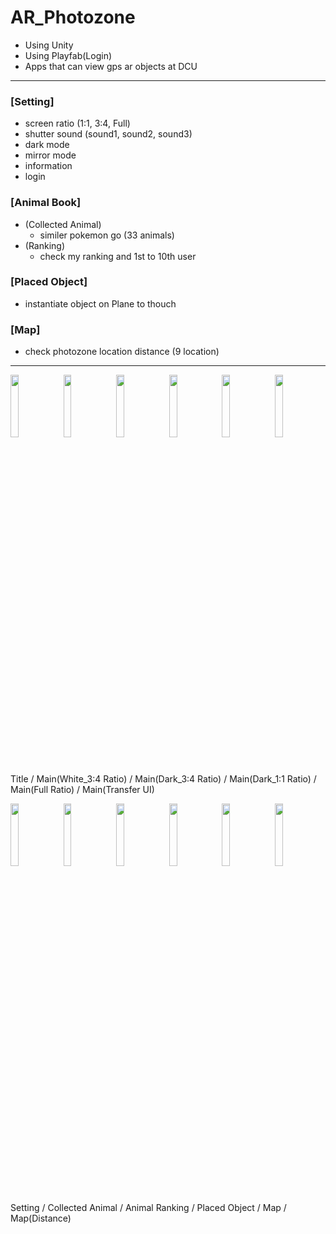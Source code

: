 # AR_Photozone

- Using Unity
- Using Playfab(Login)
- Apps that can view gps ar objects at DCU

---

### [Setting]
- screen ratio (1:1, 3:4, Full)
- shutter sound (sound1, sound2, sound3)
- dark mode
- mirror mode
- information
- login


### [Animal Book]
* (Collected Animal)
   - similer pokemon go (33 animals)
* (Ranking)
   - check my ranking and 1st to 10th user
          
### [Placed Object]
- instantiate object on Plane to thouch

### [Map]
- check photozone location distance (9 location)

---

<img src = "https://github.com/Box-In-Box/AR_Photozone/assets/79827366/5dcfa5f4-a68a-4363-9168-2ad2c43a3429" width="16%">
<img src = "https://github.com/Box-In-Box/AR_Photozone/assets/79827366/ad4811ff-ea2b-4c0f-a3c1-fd7637af8f1a" width="16%">
<img src = "https://github.com/Box-In-Box/AR_Photozone/assets/79827366/e03b474a-922e-4a0e-8aea-707f47776957" width="16%">
<img src = "https://github.com/Box-In-Box/AR_Photozone/assets/79827366/a02f1f87-e31a-473e-b1a6-deaaca282377" width="16%">
<img src = "https://github.com/Box-In-Box/AR_Photozone/assets/79827366/89d3d00d-d1b8-49a1-b44d-8712490885c4" width="16%">
<img src = "https://github.com/Box-In-Box/AR_Photozone/assets/79827366/8eefcf40-6431-4739-97b6-81530ef0b53d" width="16%">

<p>Title  /  Main(White_3:4 Ratio)  /  Main(Dark_3:4 Ratio)  /  Main(Dark_1:1 Ratio)  /  Main(Full Ratio)  /  Main(Transfer UI)</p>

<img src = "https://github.com/Box-In-Box/AR_Photozone/assets/79827366/974809cc-3ea0-4ff7-88c2-865d781e644f" width="16%">
<img src = "https://github.com/Box-In-Box/AR_Photozone/assets/79827366/8a383c8f-d3f9-4cea-94ff-4badabda64ed" width="16%">
<img src = "https://github.com/Box-In-Box/AR_Photozone/assets/79827366/6ec3af14-8287-41f9-b401-87f45c9e5c06" width="16%">
<img src = "https://github.com/Box-In-Box/AR_Photozone/assets/79827366/ccb6114c-fa6b-4cf0-abfe-a37d8ebb0e92" width="16%">
<img src = "https://github.com/Box-In-Box/AR_Photozone/assets/79827366/898e1aff-1c2c-4840-a659-3420043d1b4b" width="16%">
<img src = "https://github.com/Box-In-Box/AR_Photozone/assets/79827366/68a68ae2-fb91-4b46-86c4-3a99e47a4b22" width="16%">

<p>Setting  /  Collected Animal  /  Animal Ranking /  Placed Object  /  Map  /  Map(Distance)</p>
